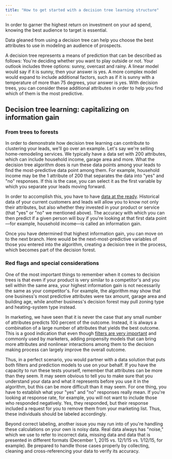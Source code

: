 ```yaml
---
title: "How to get started with a decision tree learning structure"
---
```


In order to garner the highest return on investment on your ad spend, knowing the best audience to target is essential.

Data gleaned from using a decision tree can help you choose the best attributes to use in modeling an audience of prospects.

A decision tree represents a means of prediction that can be described as follows: You're deciding whether you want to play outside or not. Your outlook includes three options: sunny, overcast and rainy. A linear model would say if it is sunny, then your answer is yes. A more complex model would expand to include additional factors, such as if it is sunny with a temperature of more than 75 degrees, your answer is yes. With decision trees, you can consider these additional attributes in order to help you find which of them is the most predictive.

## Decision tree learning: capitalizing on information gain

### From trees to forests

In order to demonstrate how decision tree learning can contribute to clustering your leads, we'll go over an example. Let's say we're selling home-remodeling services. We typically have a data set with 200 attributes, which can include household income, garage area and more. What the decision tree algorithm does is run these data points among your leads to find the most-predictive data point among them. For example, household income may be the 1 attribute of 200 that separates the data into "yes" and "no" responses. If this is the case, you can select it as the first variable by which you separate your leads moving forward.

In order to accomplish this, you have to have&nbsp;[data at the ready](http://www.faraday.io/blog/of-dolls-and-data). Historical data of your current customers and leads will allow you to know not only their attributes, but also whether they invested in your product or service (that "yes" or "no" we mentioned above). The accuracy with which you can then predict if a given person will buy if you're looking at that first data point—for example, household income—is called an information gain.

Once you have determined that highest information gain, you can move on to the next branch. Here would be the next-most-predictive variables of those you entered into the algorithm, creating a decision tree in the process, which becomes part of the decision forest.

### Red flags and special considerations

One of the most important things to remember when it comes to decision trees is that even if your product is very similar to a competitor's and you sell within the same area, your highest information gain is not necessarily the same as your competitor's.&nbsp;For example, the algorithm may show that one business's most predictive attributes were tax amount, garage area and building age, while another business's decision forest may pull zoning type and heating-system type instead.

In marketing, we have seen that it is never the case that any small number of attributes predicts 100 percent of the outcome. Instead, it is always a combination of a large number of attributes that yields the best outcome. This is a good indication that even though&nbsp;[filters are very important](http://www.faraday.io/blog/the-right-filters)&nbsp;and commonly used by marketers, adding propensity models that can bring more attributes and nonlinear interactions among them to the decision making process can largely improve the overall outcome.

Thus, in a perfect scenario, you would partner with a data solution that puts both filters and prediction models to use on your behalf. If you have the capacity to run these tests yourself, remember that attributes can be more than they seem. It may seem obvious to tell you to make sure that you understand your data and what it represents before you use it in the algorithm, but this can be more difficult than it may seem. For one thing, you have to establish what your "yes" and "no" responses really mean. If you're looking at response rate, for example, you will not want to include those who responded negatively. Yes, they responded, but their response included a request for you to remove them from your marketing list. Thus, these individuals should be labeled accordingly.

Beyond correct labeling, another issue you may run into of you're handling these calculations on your own is noisy data. Real data always has "noise," which we use to refer to incorrect data, missing data and data that is presented in different formats (December 1, 2015 vs. 12/1/15 vs. 1/12/15, for example). Be prepared to handle those cases properly by collecting, cleaning and cross-referencing your data to verify its accuracy.
